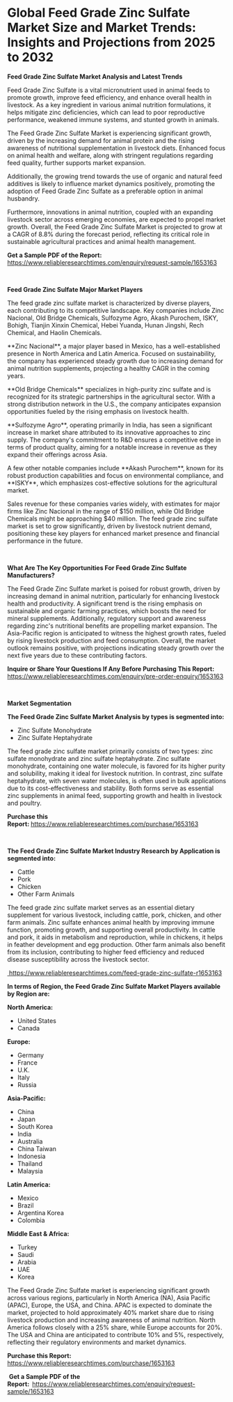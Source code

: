 <p><h1>Global Feed Grade Zinc Sulfate Market Size and Market Trends: Insights and Projections from 2025 to 2032</h1></p><p><strong>Feed Grade Zinc Sulfate Market Analysis and Latest Trends</strong></p>
<p><p>Feed Grade Zinc Sulfate is a vital micronutrient used in animal feeds to promote growth, improve feed efficiency, and enhance overall health in livestock. As a key ingredient in various animal nutrition formulations, it helps mitigate zinc deficiencies, which can lead to poor reproductive performance, weakened immune systems, and stunted growth in animals. </p><p>The Feed Grade Zinc Sulfate Market is experiencing significant growth, driven by the increasing demand for animal protein and the rising awareness of nutritional supplementation in livestock diets. Enhanced focus on animal health and welfare, along with stringent regulations regarding feed quality, further supports market expansion. </p><p>Additionally, the growing trend towards the use of organic and natural feed additives is likely to influence market dynamics positively, promoting the adoption of Feed Grade Zinc Sulfate as a preferable option in animal husbandry. </p><p>Furthermore, innovations in animal nutrition, coupled with an expanding livestock sector across emerging economies, are expected to propel market growth. Overall, the Feed Grade Zinc Sulfate Market is projected to grow at a CAGR of 8.8% during the forecast period, reflecting its critical role in sustainable agricultural practices and animal health management.</p></p>
<p><strong>Get a Sample PDF of the Report:&nbsp;</strong> <a href="https://www.reliableresearchtimes.com/enquiry/request-sample/1653163?utm_campaign=3381&utm_medium=2&utm_source=Github&utm_content=ia&utm_term=18042025&utm_id=feed-grade-zinc-sulfate">https://www.reliableresearchtimes.com/enquiry/request-sample/1653163</a></p>
<p>&nbsp;</p>
<p><strong>Feed Grade Zinc Sulfate Major Market Players</strong></p>
<p><p>The feed grade zinc sulfate market is characterized by diverse players, each contributing to its competitive landscape. Key companies include Zinc Nacional, Old Bridge Chemicals, Sulfozyme Agro, Akash Purochem, ISKY, Bohigh, Tianjin Xinxin Chemical, Hebei Yuanda, Hunan Jingshi, Rech Chemical, and Haolin Chemicals.</p><p>**Zinc Nacional**, a major player based in Mexico, has a well-established presence in North America and Latin America. Focused on sustainability, the company has experienced steady growth due to increasing demand for animal nutrition supplements, projecting a healthy CAGR in the coming years.</p><p>**Old Bridge Chemicals** specializes in high-purity zinc sulfate and is recognized for its strategic partnerships in the agricultural sector. With a strong distribution network in the U.S., the company anticipates expansion opportunities fueled by the rising emphasis on livestock health.</p><p>**Sulfozyme Agro**, operating primarily in India, has seen a significant increase in market share attributed to its innovative approaches to zinc supply. The company's commitment to R&D ensures a competitive edge in terms of product quality, aiming for a notable increase in revenue as they expand their offerings across Asia.</p><p>A few other notable companies include **Akash Purochem**, known for its robust production capabilities and focus on environmental compliance, and **ISKY**, which emphasizes cost-effective solutions for the agricultural market. </p><p>Sales revenue for these companies varies widely, with estimates for major firms like Zinc Nacional in the range of $150 million, while Old Bridge Chemicals might be approaching $40 million. The feed grade zinc sulfate market is set to grow significantly, driven by livestock nutrient demand, positioning these key players for enhanced market presence and financial performance in the future.</p></p>
<p>&nbsp;</p>
<p><strong>What Are The Key Opportunities For Feed Grade Zinc Sulfate Manufacturers?</strong></p>
<p><p>The Feed Grade Zinc Sulfate market is poised for robust growth, driven by increasing demand in animal nutrition, particularly for enhancing livestock health and productivity. A significant trend is the rising emphasis on sustainable and organic farming practices, which boosts the need for mineral supplements. Additionally, regulatory support and awareness regarding zinc's nutritional benefits are propelling market expansion. The Asia-Pacific region is anticipated to witness the highest growth rates, fueled by rising livestock production and feed consumption. Overall, the market outlook remains positive, with projections indicating steady growth over the next five years due to these contributing factors.</p></p>
<p><strong>Inquire or Share Your Questions If Any Before Purchasing This Report:</strong> <a href="https://www.reliableresearchtimes.com/enquiry/pre-order-enquiry/1653163?utm_campaign=3381&utm_medium=2&utm_source=Github&utm_content=ia&utm_term=18042025&utm_id=feed-grade-zinc-sulfate">https://www.reliableresearchtimes.com/enquiry/pre-order-enquiry/1653163</a></p>
<p>&nbsp;</p>
<p><strong>Market Segmentation</strong></p>
<p><strong>The Feed Grade Zinc Sulfate Market Analysis by types is segmented into:</strong></p>
<p><ul><li>Zinc Sulfate Monohydrate</li><li>Zinc Sulfate Heptahydrate</li></ul></p>
<p><p>The feed grade zinc sulfate market primarily consists of two types: zinc sulfate monohydrate and zinc sulfate heptahydrate. Zinc sulfate monohydrate, containing one water molecule, is favored for its higher purity and solubility, making it ideal for livestock nutrition. In contrast, zinc sulfate heptahydrate, with seven water molecules, is often used in bulk applications due to its cost-effectiveness and stability. Both forms serve as essential zinc supplements in animal feed, supporting growth and health in livestock and poultry.</p></p>
<p><strong>Purchase this Report:&nbsp;</strong><a href="https://www.reliableresearchtimes.com/purchase/1653163?utm_campaign=3381&utm_medium=2&utm_source=Github&utm_content=ia&utm_term=18042025&utm_id=feed-grade-zinc-sulfate">https://www.reliableresearchtimes.com/purchase/1653163</a></p>
<p>&nbsp;</p>
<p><strong>The Feed Grade Zinc Sulfate Market Industry Research by Application is segmented into:</strong></p>
<p><ul><li>Cattle</li><li>Pork</li><li>Chicken</li><li>Other Farm Animals</li></ul></p>
<p><p>The feed grade zinc sulfate market serves as an essential dietary supplement for various livestock, including cattle, pork, chicken, and other farm animals. Zinc sulfate enhances animal health by improving immune function, promoting growth, and supporting overall productivity. In cattle and pork, it aids in metabolism and reproduction, while in chickens, it helps in feather development and egg production. Other farm animals also benefit from its inclusion, contributing to higher feed efficiency and reduced disease susceptibility across the livestock sector.</p></p>
<p><a href="https://www.reliableresearchtimes.com/feed-grade-zinc-sulfate-r1653163?utm_campaign=3381&utm_medium=2&utm_source=Github&utm_content=ia&utm_term=18042025&utm_id=feed-grade-zinc-sulfate">&nbsp;https://www.reliableresearchtimes.com/feed-grade-zinc-sulfate-r1653163</a></p>
<p><strong>In terms of Region, the Feed Grade Zinc Sulfate Market Players available by Region are:</strong></p>
<p>
    <p> <strong> North America: </strong>
        <ul>
            <li>United States</li>
            <li>Canada</li>
        </ul>
        </p> 
    <p> <strong> Europe: </strong>
        <ul>
            <li>Germany</li>
            <li>France</li>
            <li>U.K.</li>
            <li>Italy</li>
            <li>Russia</li>
        </ul>
        </p> 
    <p> <strong> Asia-Pacific: </strong>
        <ul>
            <li>China</li>
            <li>Japan</li>
            <li>South Korea</li>
            <li>India</li>
            <li>Australia</li>
            <li>China Taiwan</li>
            <li>Indonesia</li>
            <li>Thailand</li>
            <li>Malaysia</li>
        </ul>
        </p> 
    <p> <strong> Latin America: </strong>
        <ul>
            <li>Mexico</li>
            <li>Brazil</li>
            <li>Argentina Korea</li>
            <li>Colombia</li>
        </ul>
        </p> 
    <p> <strong> Middle East & Africa: </strong>
        <ul>
            <li>Turkey</li>
            <li>Saudi</li>
            <li>Arabia</li>
            <li>UAE</li>
            <li>Korea</li>
        </ul>
    </p>
    </p>
<p><p>The Feed Grade Zinc Sulfate market is experiencing significant growth across various regions, particularly in North America (NA), Asia Pacific (APAC), Europe, the USA, and China. APAC is expected to dominate the market, projected to hold approximately 40% market share due to rising livestock production and increasing awareness of animal nutrition. North America follows closely with a 25% share, while Europe accounts for 20%. The USA and China are anticipated to contribute 10% and 5%, respectively, reflecting their regulatory environments and market dynamics.</p></p>
<p><strong>Purchase this Report: </strong><a href="https://www.reliableresearchtimes.com/purchase/1653163?utm_campaign=3381&utm_medium=2&utm_source=Github&utm_content=ia&utm_term=18042025&utm_id=feed-grade-zinc-sulfate">https://www.reliableresearchtimes.com/purchase/1653163</a></p>
<p>&nbsp;<strong>Get a Sample PDF of the Report:&nbsp;&nbsp;</strong><a href="https://www.reliableresearchtimes.com/enquiry/request-sample/1653163?utm_campaign=3381&utm_medium=2&utm_source=Github&utm_content=ia&utm_term=18042025&utm_id=feed-grade-zinc-sulfate">https://www.reliableresearchtimes.com/enquiry/request-sample/1653163</a></p>
<p><strong></strong></p>
<p><p></p><p></p><p></p></p>
